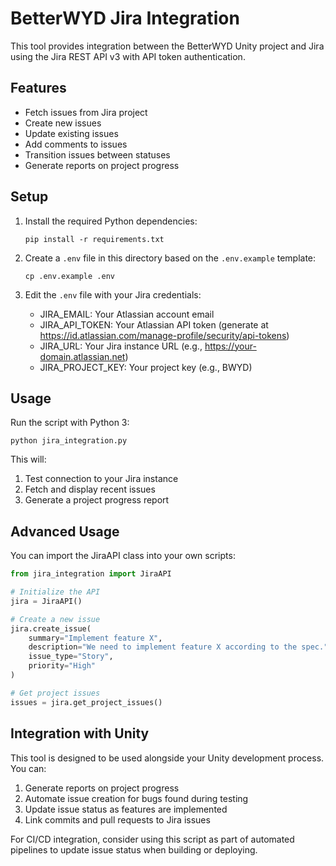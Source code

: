 # BetterWYD Jira Integration

This tool provides integration between the BetterWYD Unity project and Jira using the Jira REST API v3 with API token authentication.

## Features

- Fetch issues from Jira project
- Create new issues
- Update existing issues
- Add comments to issues
- Transition issues between statuses
- Generate reports on project progress

## Setup

1. Install the required Python dependencies:
   ```
   pip install -r requirements.txt
   ```

2. Create a `.env` file in this directory based on the `.env.example` template:
   ```
   cp .env.example .env
   ```

3. Edit the `.env` file with your Jira credentials:
   - JIRA_EMAIL: Your Atlassian account email
   - JIRA_API_TOKEN: Your Atlassian API token (generate at https://id.atlassian.com/manage-profile/security/api-tokens)
   - JIRA_URL: Your Jira instance URL (e.g., https://your-domain.atlassian.net)
   - JIRA_PROJECT_KEY: Your project key (e.g., BWYD)

## Usage

Run the script with Python 3:

```
python jira_integration.py
```

This will:
1. Test connection to your Jira instance
2. Fetch and display recent issues
3. Generate a project progress report

## Advanced Usage

You can import the JiraAPI class into your own scripts:

```python
from jira_integration import JiraAPI

# Initialize the API
jira = JiraAPI()

# Create a new issue
jira.create_issue(
    summary="Implement feature X",
    description="We need to implement feature X according to the spec.",
    issue_type="Story",
    priority="High"
)

# Get project issues
issues = jira.get_project_issues()
```

## Integration with Unity

This tool is designed to be used alongside your Unity development process. You can:

1. Generate reports on project progress
2. Automate issue creation for bugs found during testing
3. Update issue status as features are implemented
4. Link commits and pull requests to Jira issues

For CI/CD integration, consider using this script as part of automated pipelines to update issue status when building or deploying.